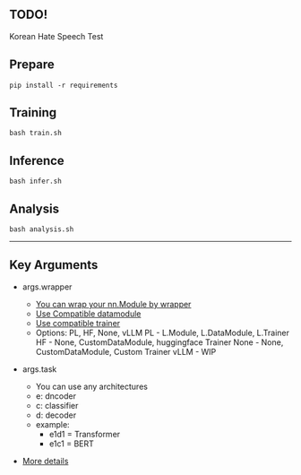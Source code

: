 ## TODO!
Korean Hate Speech Test

## Prepare
```
pip install -r requirements
```


## Training
```
bash train.sh
```


## Inference
```
bash infer.sh
```


## Analysis
```
bash analysis.sh
```

------------------------

## Key Arguments

- args.wrapper
    - [You can wrap your nn.Module by wrapper]()
    - [Use Compatible datamodule]()
    - [Use compatible trainer](https://github.com/jogamy/Template/tree/master/trainer)
    - Options: PL, HF, None, vLLM
        PL - L.Module, L.DataModule, L.Trainer
        HF - None, CustomDataModule, huggingface Trainer
        None - None, CustomDataModule, Custom Trainer
        vLLM - WIP
- args.task
    - You can use any architectures
    - e: dncoder
    - c: classifier
    - d: decoder
    - example: 
        - e1d1 = Transformer
        - e1c1 = BERT

- [More details](https://github.com/jogamy/Template/tree/master/args)




<!-- # Open Intent Classification (WIP)


## Key features
- [**Transformers**](https://https://huggingface.co/docs/transformers/index) 
- [**Lightning**](https://lightning.ai//) 


## 실행 방법1
config.yaml에 모델, 데이터, Trainer를 지정
```bash
python train.py --config <config.yaml>
```

실행 예제
```bash 
python train.py --config samples/feature_extractor.yaml
```

## 실행 방법2
모델, 데이터, Trainer를 각각 따로 지정
```bash 
python train.py --model <model-yaml> --trainer <trainer-yaml> --data <data-yaml> --model_name_or_path <plm-path> --known_cls_ratio <float> --seed <int> --mode <train-or-test>
```

실행 예제
```bash 
python train.py --model samples/model/adb.yaml --trainer samples/trainer/adb.yaml --data samples/data/stackvoerflow.yaml --model_name_or_path bert-base-cased --known_cls_ratio 0.25 --seed 5 --mode train
```
 -->
